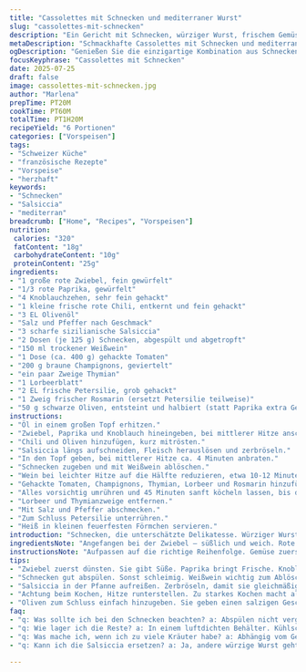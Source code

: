 ```yaml
---
title: "Cassolettes mit Schnecken und mediterraner Wurst"
slug: "cassolettes-mit-schnecken"
description: "Ein Gericht mit Schnecken, würziger Wurst, frischem Gemüse und Kräutern. Kombination aus sanft geschmortem Gemüse, scharfen Aromen und leicht säuerlichem Wein. Lange geschmorte Tomaten und Pilze bringen Tiefe. Kräuter wie Thymian und Rosmarin runden ab. Schnell vorbereitet, dann langsam gegart für intensiven Geschmack. Ohne Nüsse, glutenfrei und laktosefrei. Für sechs Portionen. Ein rustikales Entrée mit französischem Flair, das mit mediterranen Zutaten neu interpretiert wurde."
metaDescription: "Schmackhafte Cassolettes mit Schnecken und mediterraner Wurst. Perfekt für ein rustikales Essen mit explosiven Aromen."
ogDescription: "Genießen Sie die einzigartige Kombination aus Schnecken und würziger Salsiccia. Ein herzhaftes Gericht voller mediterraner Aromen."
focusKeyphrase: "Cassolettes mit Schnecken"
date: 2025-07-25
draft: false
image: cassolettes-mit-schnecken.jpg
author: "Marlena"
prepTime: PT20M
cookTime: PT60M
totalTime: PT1H20M
recipeYield: "6 Portionen"
categories: ["Vorspeisen"]
tags:
- "Schweizer Küche"
- "französische Rezepte"
- "Vorspeise"
- "herzhaft"
keywords:
- "Schnecken"
- "Salsiccia"
- "mediterran"
breadcrumb: ["Home", "Recipes", "Vorspeisen"]
nutrition: 
 calories: "320"
 fatContent: "18g"
 carbohydrateContent: "10g"
 proteinContent: "25g"
ingredients:
- "1 große rote Zwiebel, fein gewürfelt"
- "1/3 rote Paprika, gewürfelt"
- "4 Knoblauchzehen, sehr fein gehackt"
- "1 kleine frische rote Chili, entkernt und fein gehackt"
- "3 EL Olivenöl"
- "Salz und Pfeffer nach Geschmack"
- "3 scharfe sizilianische Salsiccia"
- "2 Dosen (je 125 g) Schnecken, abgespült und abgetropft"
- "150 ml trockener Weißwein"
- "1 Dose (ca. 400 g) gehackte Tomaten"
- "200 g braune Champignons, geviertelt"
- "ein paar Zweige Thymian"
- "1 Lorbeerblatt"
- "2 EL frische Petersilie, grob gehackt"
- "1 Zweig frischer Rosmarin (ersetzt Petersilie teilweise)"
- "50 g schwarze Oliven, entsteint und halbiert (statt Paprika extra Geschmack)"
instructions:
- "Öl in einem großen Topf erhitzen."
- "Zwiebel, Paprika und Knoblauch hineingeben, bei mittlerer Hitze anschwitzen, bis sie weich werden, 5-7 Minuten."
- "Chili und Oliven hinzufügen, kurz mitrösten."
- "Salsiccia längs aufschneiden, Fleisch herauslösen und zerbröseln."
- "In den Topf geben, bei mittlerer Hitze ca. 4 Minuten anbraten."
- "Schnecken zugeben und mit Weißwein ablöschen."
- "Wein bei leichter Hitze auf die Hälfte reduzieren, etwa 10-12 Minuten."
- "Gehackte Tomaten, Champignons, Thymian, Lorbeer und Rosmarin hinzufügen."
- "Alles vorsichtig umrühren und 45 Minuten sanft köcheln lassen, bis die Sauce eindickt und das Gemüse weich ist."
- "Lorbeer und Thymianzweige entfernen."
- "Mit Salz und Pfeffer abschmecken."
- "Zum Schluss Petersilie unterrühren."
- "Heiß in kleinen feuerfesten Förmchen servieren."
introduction: "Schnecken, die unterschätzte Delikatesse. Würziger Wurstmantel, scharf und aromatisch. Frisches Gemüse, Knoblauch, Chili – kleine Explosion aus Farben, Düften und Konsistenzen. Lange köcheln. Tomaten zerfallen. Pilze nehmen Geschmack auf. Kräuter wie Thymian und Rosmarin säumen Stück für Stück die Szenerie. Oliven setzen kleine Akzente. Weißwein verdunstet, lässt Tiefe zurück. Kein Schnickschnack, nur pur. Für sechs Personen. Rustikale Vorspeise oder leichter Hauptgang. Einfach in der Zubereitung, durch die Garzeit zum Erlebnis."
ingredientsNote: "Angefangen bei der Zwiebel – süßlich und weich. Rote Paprika gibt Farbe und Frische, aber ist etwas reduziert, um die Salsiccia nicht zu überdecken. Knoblauch bringt Tiefe, gut gehackt, doch nicht flambiert. Chili bringt Hitze, dosiert. Olivenöl für Fundament, Qualität zählt hier. Salsiccia, italienisch, scharf, entfaltet Aroma nach dem Anbraten. Schnecken – vorgekocht, abgetropft. Weißwein für sanfte Säure, Tomaten zerfallen sanft. Champignons für Erdigkeit. Kräuter: Thymian, Lorbeer, Rosmarin – zusammen groß, einzeln unterschiedlich. Schwarz-oliven ergänzen mit salziger Note. Petersilie frisch zum Schluss für Farbe – das Grün ist wichtig als Kontrast."
instructionsNote: "Aufpassen auf die richtige Reihenfolge. Gemüse zuerst, Knoblauch heiß und schnell, nicht verbrannt. Wurst zerbröseln, Farbe ist Geschmacksträger. Schnecken abspülen gut, sonst schleimig. Milchproduktfrei und ohne Gluten, so bleibt es pur. Kräuterzeit genau beobachten. Ständig umrühren eher stören, nur ab und zu Rücksicht nehmen auf Einbrennen. Garen lassen und beobachten. Nachwürzen kurz vor Ende, nicht zu früh. Frischer Schnittgrün hebt Geschmack, sorgt für optische Frische."
tips:
- "Zwiebel zuerst dünsten. Sie gibt Süße. Paprika bringt Frische. Knoblauch nicht verbrennen. Es wird bitter. Zwiebel weich, aber nicht matschig. Gemüse gut umrühren. Wahrnehmung der Konsistenz wichtig. Frisch oder eingelegt verwenden."
- "Schnecken gut abspülen. Sonst schleimig. Weißwein wichtig zum Ablöschen. Schmeckt intensiver, bringt Tiefe. Chili nach Gefühl dosieren. Zu viel macht sauer. Frische Kräuter sollten am Schluss rein. Aromen entfalten sich gut."
- "Salsiccia in der Pfanne aufreißen. Zerbröseln, damit sie gleichmäßig gart. Wurst nicht zu trocken braten. Es muss saftig bleiben. Pilze gut quarteilen. Tomaten weich zerfallen lassen. Kräuterzweige können nach dem Kochen entfernt werden."
- "Achtung beim Kochen, Hitze runterstellen. Zu starkes Kochen macht alles trocken. 45 Minuten köcheln lassen. Aber ab und zu umrühren. Prüfen, ob Sauce eindickt. Gemüse weich, aber nicht zerfallen. Abgeschmeckt vor dem Servieren."
- "Oliven zum Schluss einfach hinzugeben. Sie geben einen salzigen Geschmack. Bunte Förmchen sind ideal. Pastellfarben helfen beim Anrichten. Petersilie streuen für Frische. Schmeckt frisch und sieht gut aus. Perfekt für jedes Festessen."
faq:
- "q: Was sollte ich bei den Schnecken beachten? a: Abspülen nicht vergessen. Sonst macht es einen schmierigen Eindruck. Die Güte der Schnecken beeinflusst alles. Geräucherte wären lecker."
- "q: Wie lager ich die Reste? a: In einem luftdichten Behälter. Kühlschrank hält es frisch. Aber auch tiefgefrieren ist möglich. Haltbarkeit verlängert sich damit deutlich."
- "q: Was mache ich, wenn ich zu viele Kräuter habe? a: Abhängig vom Geschmack. Die Intensität ist wichtig. Überschüssige Kräuter in Öl einlegen. Das ergibt ein tolles Würzöl. Nützlich für später."
- "q: Kann ich die Salsiccia ersetzen? a: Ja, andere würzige Wurst geht auch. Spanische Chorizo ist eine Option. Vegetarische Würste sind auch machbar. Geschmack muss stimmen. Aber darauf achten."

---
```

